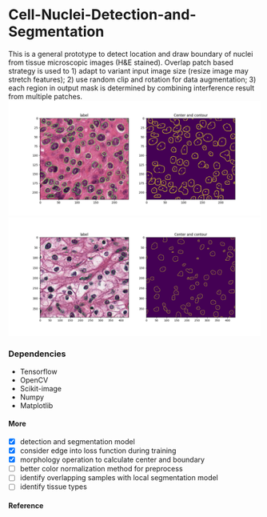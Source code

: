 # Cell-Nuclei-Detection-and-Segmentation
This is a general prototype to detect location and draw boundary of nuclei from tissue microscopic images (H&E stained).
Overlap patch based strategy is used to 1) adapt to variant input image size (resize image may stretch features); 2) use random clip and rotation for data augmentation; 3) each region in output mask is determined by combining interference result from multiple patches.  
![sample_1](screenshots/screenshots_3.png)
![sample_2](screenshots/screenshot_2.png)
 
### Dependencies
- Tensorflow
- OpenCV
- Scikit-image
- Numpy
- Matplotlib

#### More
- [x] detection and segmentation model
- [x] consider edge into loss function during training
- [x] morphology operation to calculate center and boundary
- [ ] better color normalization method for preprocess
- [ ] identify overlapping samples with local segmentation model
- [ ] identify tissue types 

#### Reference
